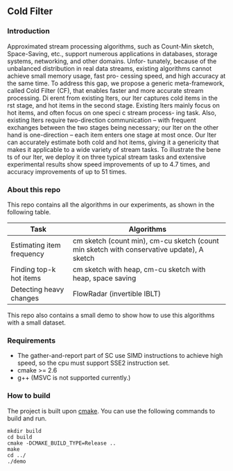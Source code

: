 ## Cold Filter

### Introduction

Approximated stream processing algorithms, such as Count-Min sketch, Space-Saving, etc., support numerous applications in databases, storage systems, networking, and other domains. Unfor- tunately, because of the unbalanced distribution in real data streams, existing algorithms cannot achieve small memory usage, fast pro- cessing speed, and high accuracy at the same time. To address this gap, we propose a generic meta-framework, called Cold Filter (CF), that enables faster and more accurate stream processing.
Di erent from existing  lters, our  lter captures cold items in the  rst stage, and hot items in the second stage. Existing  lters mainly focus on hot items, and often focus on one speci c stream process- ing task. Also, existing  lters require two-direction communication – with frequent exchanges between the two stages being necessary; our  lter on the other hand is one-direction – each item enters one stage at most once. Our  lter can accurately estimate both cold and hot items, giving it a genericity that makes it applicable to a wide variety of stream tasks. To illustrate the bene ts of our  lter, we deploy it on three typical stream tasks and extensive experimental results show speed improvements of up to 4.7 times, and accuracy improvements of up to 51 times.

### About this repo

This repo contains all the algorithms in our experiments, as shown in the following table.

| Task                      | Algorithms                               |
| ------------------------- | ---------------------------------------- |
| Estimating item frequency | cm sketch (count min),  cm-cu sketch (count min sketch with conservative update), A sketch |
| Finding top-k hot items   | cm sketch with heap, cm-cu sketch with heap, space saving |
| Detecting heavy changes   | FlowRadar (invertible IBLT)              |

This repo also contains a small demo to show how to use this algorithms with a small dataset.

### Requirements

- The gather-and-report part of SC use SIMD instructions to achieve high speed, so the cpu must support SSE2 instruction set.
- cmake >= 2.6
- g++ (MSVC is not supported currently.)

### How to build

The project is built upon [cmake](https://cmake.org/). You can use the following commands to build and run.

```
mkdir build
cd build
cmake -DCMAKE_BUILD_TYPE=Release ..
make
cd ../
./demo
```
